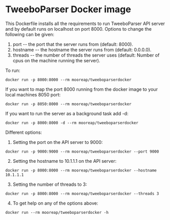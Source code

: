 # TweeboParser Docker image

This Dockerfile installs all the requirements to run TweeboParser API server and by default runs on localhost on port 8000. Options to change the following can be given:
1. port -- the port that the server runs from (default: 8000).
2. hostname -- the hostname the server runs from (default: 0.0.0.0).
3. threads -- the number of threads the server uses (default: Number of cpus on the machine running the server).

To run:
```
docker run -p 8000:8000 --rm mooreap/tweeboparserdocker
```
If you want to map the port 8000 running from the docker image to your local machines 8050 port:
```
docker run -p 8050:8000 --rm mooreap/tweeboparserdocker
```
If you want to run the server as a background task add -d:
```
docker run -p 8000:8000 -d --rm mooreap/tweeboparserdocker
```
Different options:
1. Setting the port on the API server to 9000:
```
docker run -p 9000:9000 --rm mooreap/tweeboparserdocker --port 9000
```
2. Setting the hostname to 10.1.1.1 on the API server:
```
docker run -p 8000:8000 --rm mooreap/tweeboparserdocker --hostname 10.1.1.1
```
3. Setting the number of threads to 3:
```
docker run -p 8000:8000 --rm mooreap/tweeboparserdocker --threads 3
```
4. To get help on any of the options above:
```
docker run --rm mooreap/tweeboparserdocker -h
```
